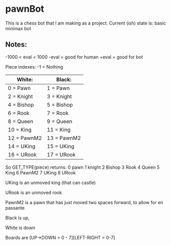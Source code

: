 # pawnBot
This is a chess bot that I am making as a project.
Current (ish) state is: basic minimax bot



## Notes:

-1000 < eval < 1000
-eval = good for human 
+eval = good for bot

Piece indexes:
-1 = Nothing

| White:      |  Black: |
| --- | --- |
| 0 = Pawn    |  1 = Pawn
| 2 = Knight  |  3 = Knight |
| 4 = Bishop  |  5 = Bishop |
| 6 = Rook    |  7 = Rook |
| 8 = Queen   |  9 = Queen |
| 10 = King   |  11 = King |
| 12 = PawnM2 |  13 = PawnM2 |
| 14 = UKing  |  15 = UKing |
| 16 = URook  |  17 = URook

So GET_TYPE(piece) returns:
0 pawn
1 knight
2 Bishop
3 Rook
4 Queen
5 King
6 PawnM2
7 UKing
8 URook


UKing is an unmoved king (that can castle)


URook is an unmoved rook


PawnM2 is a pawn that has just moved two spaces forward, to allow for en passante

Black is up,


White is down


Boards are [UP->DOWN = 0 - 7][LEFT-RIGHT = 0-7]

